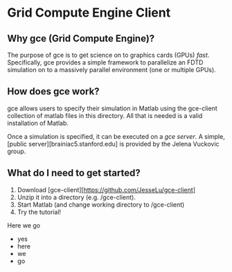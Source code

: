 Grid Compute Engine Client
==========================

Why gce (Grid Compute Engine)?
------------------------------
The purpose of gce is to get science on to graphics cards (GPUs) _fast_. Specifically, gce provides a simple framework to parallelize an FDTD simulation on to a massively parallel environment (one or multiple GPUs).

How does gce work?
------------------
gce allows users to specify their simulation in Matlab using the gce-client collection of matlab files in this directory. All that is needed is a valid installation of Matlab.

Once a simulation is specified, it can be executed on a _gce server_. A simple, [public server][brainiac5.stanford.edu] is provided by the Jelena Vuckovic group.

What do I need to get started?
------------------------------
1.  Download [gce-client][https://github.com/JesseLu/gce-client]
2.  Unzip it into a directory (e.g. /gce-client).
3.  Start Matlab (and change working directory to /gce-client)
4.  Try the tutorial!

Here we go

*   yes
*   here
*   we 
*   go


